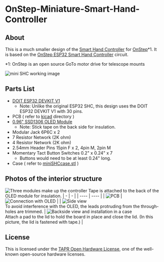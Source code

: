 # OnStep-Miniature-Smart-Hand-Controller

## About
This is a much smaller design of the [Smart Hand Controller](https://onstep.groups.io/g/main/wiki/7152) for [OnStep](https://onstep.groups.io/g/main)*1.
It is based on the [OnStep ESP32 Smart Hand Controller](https://baheyeldin.com/astronomy/onstep-esp32-smart-hand-controller-shc.html) circuit.

*1: OnStep is an open source GoTo motor drive for telescope mounts

![mini SHC working image](imgs/img1.jpg)

## Parts List

* [DOIT ESP32 DEVKIT V1](https://www.amazon.com/s?k=DOIT+ESP32+DEVKIT+V1)
  * Note: Unlike the original ESP32 SHC, this design uses the DOIT ESP32 DEVKIT V1 with 30 pins.
* PCB ( refer to [kicad](kicad/) directory )
* [0.96" SSD1306 OLED Module](https://www.amazon.com/s?k=0.96+ssd1306+oled)
  * Note: Stick tape on the back side for insulation.
* Modular Jack 6P6C x 2
* 7 Resistor Network (2K ohm)
* 4 Resistor Network (2K ohm)
* 2.54mm Header Pins 15pin F x 2, 4pin M, 2pin M 
* Momentary Tact Button Switches 0.2" x 0.24" x 7
  * Buttons would need to be at least 0.24" long.
* Case ( refer to [miniSHCcase.stl](miniSHCcase.stl) )

## Photos of the interior structure
![Three modules make up the controller](imgs/img2.jpg)
Tape is attached to the back of the OLED module for insulation.
|  - |  -  |
| ---- | ---- |
|  ![PCB](imgs/img3.jpg)  |  ![Connection with OLED](imgs/img4.jpg)  |
|  ![Side view](imgs/img5.jpg)<br>To avoid interference with the OLED, the leads protruding from the through-holes are trimmed.  |  ![Backside view and installation in a case](imgs/img6.jpg)<br>Attach a pad to the lid to hold the board in place and close the lid. (In this picture, the lid is fastened with tape.)   |

## License
This is licensed under the [TAPR Open Hardware License](https://tapr.org/the-tapr-open-hardware-license/), one of the well-known open-source hardware licenses.
